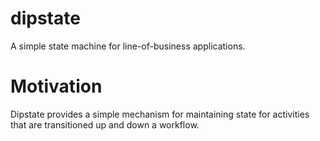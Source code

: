 # dipstate
A simple state machine for line-of-business applications.

# Motivation
Dipstate provides a simple mechanism for maintaining state for activities that are transitioned up and down a workflow. 


